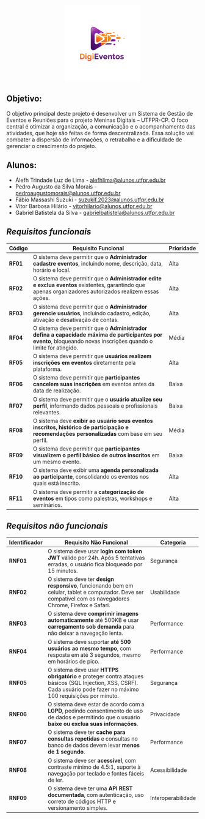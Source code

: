 <div align="center">
<img src="Logo_DigiEventos.png" alt="Logo - DigiEventos" width="200" height="200">
</div>

## Objetivo:
O objetivo principal deste projeto é desenvolver um Sistema de Gestão de Eventos e 	Reuniões para o projeto Meninas Digitais – UTFPR-CP. O foco central é otimizar a organização, a 	comunicação e o acompanhamento das atividades, que hoje são feitas de forma descentralizada. 	Essa solução vai combater a dispersão de informações, o retrabalho e a dificuldade de gerenciar o 	crescimento do projeto.

## Alunos:
- Álefh Trindade Luz de Lima - alefhlima@alunos.utfpr.edu.br 
- Pedro Augusto da Silva Morais - pedroaugustomorais@alunos.utfpr.edu.br 
- Fábio Massashi Suzuki - suzukif.2023@alunos.utfpr.edu.br 
- Vitor Barbosa Hilário - vitorhilario@alunos.utfpr.edu.br
- Gabriel Batistela da Silva - gabrielbatistela@alunos.utfpr.edu.br

## ***Requisitos funcionais***

| Código   | Requisito Funcional                                                                                                                                               | Prioridade |
| -------- | ----------------------------------------------------------------------------------------------------------------------------------------------------------------- | ---------- |
| **RF01** | O sistema deve permitir que o **Administrador cadastre eventos**, incluindo nome, descrição, data, horário e local.                                               | Alta       |
| **RF02** | O sistema deve permitir que o **Administrador edite e exclua eventos** existentes, garantindo que apenas organizadores autorizados realizem essas ações.          | Alta       |
| **RF03** | O sistema deve permitir que o **Administrador gerencie usuários**, incluindo cadastro, edição, ativação e desativação de contas.                                  | Alta       |
| **RF04** | O sistema deve permitir que o **Administrador defina a capacidade máxima de participantes por evento**, bloqueando novas inscrições quando o limite for atingido. | Média      |
| **RF05** | O sistema deve permitir que **usuários realizem inscrições em eventos** diretamente pela plataforma.                                                              | Alta       |
| **RF06** | O sistema deve permitir que **participantes cancelem suas inscrições** em eventos antes da data de realização.                                                    | Baixa      |
| **RF07** | O sistema deve permitir que o **usuário atualize seu perfil**, informando dados pessoais e profissionais relevantes.                                              | Baixa      |
| **RF08** | O sistema deve **exibir ao usuário seus eventos inscritos, histórico de participação e recomendações personalizadas** com base em seu perfil.                     | Média      |
| **RF09** | O sistema deve permitir que **participantes visualizem o perfil básico de outros inscritos** em um mesmo evento.                                                  | Baixa      |
| **RF10** | O sistema deve exibir uma **agenda personalizada ao participante**, consolidando os eventos nos quais está inscrito.                                              | Alta       |
| **RF11** | O sistema deve permitir a **categorização de eventos** em tipos como palestras, workshops e seminários.                                                           | Alta       |


## ***Requisitos não funcionais***

| Identificador | Requisito Não Funcional                                                                                                                                               | Categoria          |
| ------------- | --------------------------------------------------------------------------------------------------------------------------------------------------------------------- | ------------------ |
| **RNF01**     | O sistema deve usar **login com token JWT** válido por 24h. Após 5 tentativas erradas, o usuário fica bloqueado por 15 minutos.                                       | Segurança          |
| **RNF02**     | O sistema deve ter **design responsivo**, funcionando bem em celular, tablet e computador. Deve ser compatível com os navegadores Chrome, Firefox e Safari.           | Usabilidade        |
| **RNF03**     | O sistema deve **comprimir imagens automaticamente** até 500KB e usar **carregamento sob demanda** para não deixar a navegação lenta.                                 | Performance        |
| **RNF04**     | O sistema deve suportar **até 500 usuários ao mesmo tempo**, com resposta em até 3 segundos, mesmo em horários de pico.                                               | Performance        |
| **RNF05**     | O sistema deve usar **HTTPS obrigatório** e proteger contra ataques básicos (SQL Injection, XSS, CSRF). Cada usuário pode fazer no máximo 100 requisições por minuto. | Segurança          |
| **RNF06**     | O sistema deve estar de acordo com a **LGPD**, pedindo consentimento de uso de dados e permitindo que o usuário **baixe ou exclua suas informações**.                 | Privacidade        |
| **RNF07**     | O sistema deve ter **cache para consultas repetidas** e consultas no banco de dados devem levar **menos de 1 segundo**.                                               | Performance        |
| **RNF08**     | O sistema deve ser **acessível**, com contraste mínimo de 4.5:1, suporte à navegação por teclado e fontes fáceis de ler.                                              | Acessibilidade     |
| **RNF09**     | O sistema deve ter uma **API REST documentada**, com autenticação, uso correto de códigos HTTP e versionamento simples.                                               | Interoperabilidade |

